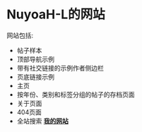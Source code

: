 # NuyoaH-L的网站

网站包括:
- 帖子样本
- 顶部导航示例
- 带有社交链接的示例作者侧边栏
- 页底链接示例
- 主页
- 按年份、类别和标签分组的帖子的存档页面
- 关于页面
- 404页面
- 全站搜索
[**我的网站**](https://nuyoah-l.github.io/)
